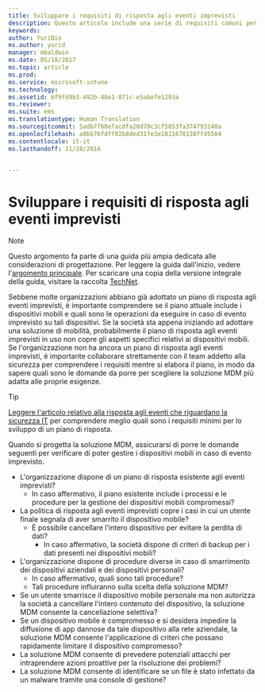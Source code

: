 ```yaml
---
title: Sviluppare i requisiti di risposta agli eventi imprevisti
description: Questo articolo include una serie di requisiti comuni per lo sviluppo di un processo di risposta agli eventi imprevisti in uno scenario di gestione di dispositivi mobili (MDM).
keywords: 
author: YuriDio
ms.author: yurid
manager: mbaldwin
ms.date: 05/18/2017
ms.topic: article
ms.prod: 
ms.service: microsoft-intune
ms.technology: 
ms.assetid: 6f9fd9b3-492b-48e1-871c-e5abefe1293a
ms.reviewer: 
ms.suite: ems
ms.translationtype: Human Translation
ms.sourcegitcommit: 5adb7f68efacdfa20d78c3cf5853fa374793140a
ms.openlocfilehash: a9bb76fdff02b8ded31fe3e1811678138ffd5504
ms.contentlocale: it-it
ms.lasthandoff: 11/28/2016


---
```


# <a name="develop-your-incident-response-requirements"></a>Sviluppare i requisiti di risposta agli eventi imprevisti

>[!NOTE]
>Questo argomento fa parte di una guida più ampia dedicata alle considerazioni di progettazione. Per leggere la guida dall'inizio, vedere l'[argomento principale](mdm-design-considerations-guide.md). Per scaricare una copia della versione integrale della guida, visitare la raccolta [TechNet](https://gallery.technet.microsoft.com/Mobile-Device-Management-7d401582).

Sebbene molte organizzazioni abbiano già adottato un piano di risposta agli eventi imprevisti, è importante comprendere se il piano attuale include i dispositivi mobili e quali sono le operazioni da eseguire in caso di evento imprevisto su tali dispositivi. Se la società sta appena iniziando ad adottare una soluzione di mobilità, probabilmente il piano di risposta agli eventi imprevisti in uso non copre gli aspetti specifici relativi ai dispositivi mobili.
Se l'organizzazione non ha ancora un piano di risposta agli eventi imprevisti, è importante collaborare strettamente con il team addetto alla sicurezza per comprendere i requisiti mentre si elabora il piano, in modo da sapere quali sono le domande da porre per scegliere la soluzione MDM più adatta alle proprie esigenze.

>[!TIP]
> [Leggere l'articolo relativo alla risposta agli eventi che riguardano la sicurezza IT](https://technet.microsoft.com/library/cc700825.aspx) per comprendere meglio quali sono i requisiti minimi per lo sviluppo di un piano di risposta.

Quando si progetta la soluzione MDM, assicurarsi di porre le domande seguenti per verificare di poter gestire i dispositivi mobili in caso di evento imprevisto.

- L'organizzazione dispone di un piano di risposta esistente agli eventi imprevisti?
    - In caso affermativo, il piano esistente include i processi e le procedure per la gestione dei dispositivi mobili compromessi?
- La politica di risposta agli eventi imprevisti copre i casi in cui un utente finale segnala di aver smarrito il dispositivo mobile?
    - È possibile cancellare l'intero dispositivo per evitare la perdita di dati?
        - In caso affermativo, la società dispone di criteri di backup per i dati presenti nei dispositivi mobili?
- L'organizzazione dispone di procedure diverse in caso di smarrimento dei dispositivi aziendali e dei dispositivi personali?
    - In caso affermativo, quali sono tali procedure?
    - Tali procedure influiranno sulla scelta della soluzione MDM?
- Se un utente smarrisce il dispositivo mobile personale ma non autorizza la società a cancellare l'intero contenuto del dispositivo, la soluzione MDM consente la cancellazione selettiva?
- Se un dispositivo mobile è compromesso e si desidera impedire la diffusione di app dannose da tale dispositivo alla rete aziendale, la soluzione MDM consente l'applicazione di criteri che possano rapidamente limitare il dispositivo compromesso?
- La soluzione MDM consente di prevedere potenziali attacchi per intraprendere azioni proattive per la risoluzione dei problemi?
- La soluzione MDM consente di identificare se un file è stato infettato da un malware tramite una console di gestione?

